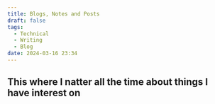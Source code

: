 ```yaml
---
title: Blogs, Notes and Posts 
draft: false
tags:
  - Technical   
  - Writing
  - Blog
date: 2024-03-16 23:34
---
```

## This where I natter all the time about things I have interest on
